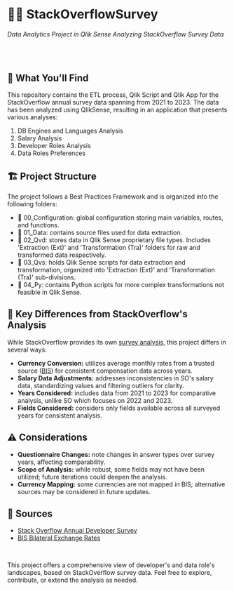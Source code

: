 # 🧑‍💻 StackOverflowSurvey
###### Data Analytics Project in Qlik Sense Analyzing StackOverflow Survey Data

<br />

## 🔎 What You'll Find
This repository contains the ETL process, Qlik Script and Qlik App for the StackOverflow annual survey data spanning from 2021 to 2023. The data has been analyzed using QlikSense, resulting in an application that presents various analyses:
1. DB Engines and Languages Analysis
2. Salary Analysis
3. Developer Roles Analysis
4. Data Roles Preferences

## 🏗️ Project Structure
The project follows a Best Practices Framework and is organized into the following folders:
- 📁 00_Configuration: global configuration storing main variables, routes, and functions.
- 📁 01_Data: contains source files used for data extraction.
- 📁 02_Qvd: stores data in Qlik Sense proprietary file types. Includes 'Extraction (Ext)' and 'Transformation (Tra)' folders for raw and transformed data respectively.
- 📁 03_Qvs: holds Qlik Sense scripts for data extraction and transformation, organized into 'Extraction (Ext)' and 'Transformation (Tra)' sub-divisions.
- 📁 04_Py: contains Python scripts for more complex transformations not feasible in Qlik Sense.

## 🤔 Key Differences from StackOverflow's Analysis
While StackOverflow provides its own [survey analysis](https://survey.stackoverflow.com/2023/), this project differs in several ways:
- **Currency Conversion:** utilizes average monthly rates from a trusted source ([BIS](https://data.bis.org/)) for consistent compensation data across years.
- **Salary Data Adjustments:** addresses inconsistencies in SO's salary data, standardizing values and filtering outliers for clarity.
- **Years Considered:** includes data from 2021 to 2023 for comparative analysis, unlike SO which focuses on 2022 and 2023.
- **Fields Considered:** considers only fields available across all surveyed years for consistent analysis.

## ⚠️ Considerations
- **Questionnaire Changes:** note changes in answer types over survey years, affecting comparability.
- **Scope of Analysis:** while robust, some fields may not have been utilized; future iterations could deepen the analysis.
- **Currency Mapping:** some currencies are not mapped in BIS; alternative sources may be considered in future updates.

## 🔗 Sources
- [Stack Overflow Annual Developer Survey](https://survey.stackoverflow.co/)
- [BIS Bilateral Exchange Rates](https://data.bis.org/topics/XRU/data?rows=REF_AREA%7CCURRENCY&cols=TIME_PERIOD&settings=asc%7Cdesc%7Cname&data_view=table&filter=CURRENCY%3DAFN%257CDZD%257CAOA%257CARS%257CAWG%257CAUD%257CAZN%257CBSD%257CBHD%257CTHB%257CPAB%257CBBD%257CBYN%257CBZD%257CVEF%257CBOB%257CBAM%257CBRL%257CBND%257CBIF%257CCVE%257CCAD%257CKYD%257CXAF-XOF%257CCLP%257CCOP%257CKMF%257CCDF%257CNIO%257CCRC%257CCZK%257CGMD%257CDKK%257CMKD%257CDJF%257CDOP%257CVND%257CAMD%257CXCD%257CEGP%257CSVC%257CETB%257CEUR%257CFJD%257CHUF%257CGHS%257CHTG%257CPYG%257CGTQ%257CGNF%257CGYD%257CHKD%257CUAH%257CISK%257CINR%257CIRR%257CIQD%257CJMD%257CJOD%257CKES%257CPGK%257CKWD%257CMMK%257CLAK%257CGEL%257CLBP%257CALL%257CHNL%257CSLL%257CBGN%257CLRD%257CLYD%257CSZL%257CLSL%257CMGA%257CMWK%257CMYR%257CMRO%257CMUR%257CMXN%257CMDL%257CMAD%257CMZN%257CNGN%257CERN%257CNAD%257CNPR%257CANG%257CILS%257CTWD%257CNZD%257CBTN%257CNOK%257COMR%257CTOP%257CPKR%257CMOP%257CPHP%257CGBP%257CBWP%257CQAR%257CCNY%257CKHR%257CRON%257CMVR%257CIDR%257CRUB%257CRWF%257CSTD%257CSAR%257CRSD%257CSCR%257CSGD%257CPEN%257CSBD%257CKGS%257CZAR%257CSSP%257CXDR%257CLKR%257CSDG%257CUZS%257CSRD%257CSEK%257CCHF%257CSYP%257CTJS%257CBDT%257CWST%257CTZS%257CKZT%257CTTD%257CMNT%257CTND%257CTRY%257CTMT%257CAED%257CUGX%257CUYU%257CUSD%257CVUV%257CKRW%257CYER%257CJPY%257CZMW%257CZWL%257CPLN%255EYEAR%3D2023%257C2022%257C2021%255EFREQ%3DM%255EREF_AREA_TXT%3DAlgeria%257CAngola%257CBenin%257CBotswana%257CBurkina%2520Faso%257CBurundi%257CCabo%2520Verde%257CCameroon%257CCentral%2520African%2520Republic%257CChad%257CComoros%257CC%25C3%25B4te%2520d%27Ivoire%257CDemocratic%2520Republic%2520of%2520the%2520Congo%257CDjibouti%257CEgypt%257CEquatorial%2520Guinea%257CEritrea%257CEswatini%257CEthiopia%257CGabon%257CGhana%257CGuinea%257CGuinea-Bissau%257CKenya%257CLesotho%257CLiberia%257CLibya%257CMadagascar%257CMalawi%257CMali%257CMauritania%257CMauritius%257CMorocco%257CMozambique%257CNamibia%257CNiger%257CNigeria%257CRepublic%2520of%2520Congo%257CRwanda%257CSenegal%257CSeychelles%257CSierra%2520Leone%257CSouth%2520Africa%257CSouth%2520Sudan%257CSudan%257CS%25C3%25A3o%2520Tom%25C3%25A9%2520and%2520Pr%25C3%25ADncipe%257CTanzania%257CThe%2520Gambia%257CTogo%257CTunisia%257CUganda%257CZambia%257CZimbabwe%257CAfrica%257CAnguilla%257CAntigua%2520and%2520Barbuda%257CArgentina%257CAruba%257CBarbados%257CBelize%257CBolivia%257CBrazil%257CCanada%257CCayman%2520Islands%257CChile%257CColombia%257CCosta%2520Rica%257CDominica%257CDominican%2520Republic%257CEl%2520Salvador%257CGrenada%257CGuatemala%257CGuyana%257CHaiti%257CHonduras%257CJamaica%257CMexico%257CMontserrat%257CNicaragua%257CPanama%257CParaguay%257CPeru%257CSt%2520Kitts%2520and%2520Nevis%257CSt%2520Lucia%257CSt%2520Vincent%2520and%2520the%2520Grenadines%257CSuriname%257CThe%2520Bahamas%257CTrinidad%2520and%2520Tobago%257CUnited%2520States%257CUruguay%257CVenezuela%257CAmericas%257CAfghanistan%257CArmenia%257CAzerbaijan%257CBahrain%257CBangladesh%257CBhutan%257CBrunei%257CCambodia%257CChina%257CChinese%2520Taipei%257CCyprus%257CGeorgia%257CHong%2520Kong%2520SAR%257CIndia%257CIndonesia%257CIran%257CIraq%257CIsrael%257CJapan%257CJordan%257CKazakhstan%257CKorea%257CKuwait%257CKyrgyz%2520Republic%257CLaos%257CLebanon%257CMacao%2520SAR%257CMalaysia%257CMaldives%257CMongolia%257CMyanmar%257CNepal%257COman%257CPakistan%257CPhilippines%257CQatar%257CSaudi%2520Arabia%257CSingapore%257CSri%2520Lanka%257CSyria%257CTajikistan%257CThailand%257CTurkmenistan%257CT%25C3%25BCrkiye%257CUnited%2520Arab%2520Emirates%257CUzbekistan%257CVietnam%257CYemen%257CAsia%257CAlbania%257CAustria%257CBelarus%257CBelgium%257CBosnia%2520and%2520Herzegovina%257CBulgaria%257CCroatia%257CCzechia%257CDenmark%257CEstonia%257CFinland%257CFrance%257CGermany%257CGreece%257CHungary%257CIceland%257CIreland%257CItaly%257CLatvia%257CLithuania%257CLuxembourg%257CMalta%257CMoldova%257CMontenegro%257CNetherlands%257CNorth%2520Macedonia%257CNorway%257CPoland%257CPortugal%257CRomania%257CRussia%257CSan%2520Marino%257CSerbia%257CSlovakia%257CSlovenia%257CSpain%257CSweden%257CSwitzerland%257CUkraine%257CUnited%2520Kingdom%257CEurope%257CAustralia%257CFiji%257CKiribati%257CMicronesia%257CNew%2520Zealand%257CPapua%2520New%2520Guinea%257CSamoa%257CSolomon%2520Islands%257CTonga%257CVanuatu%257COceania%257CEuro%2520area%257CNetherlands%2520Antilles%257CWaemu%257CWorld%257CBIS%27%2520aggregates%2520%2F%2520Other%255ECOLLECTION%3DE)

<br />

This project offers a comprehensive view of developer's and data role's landscapes, based on StackOverflow survey data. Feel free to explore, contribute, or extend the analysis as needed.

##
